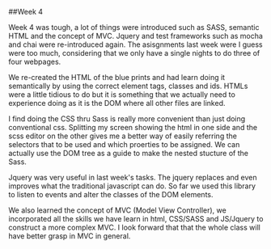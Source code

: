 

##Week 4

Week 4 was tough, a lot of things were introduced such as SASS, semantic HTML and the concept of MVC. Jquery and test frameworks such as mocha and chai were re-introduced again. The asisgnments last week were I guess were too much, considering that we only have a single nights to do three of four webpages. 

We re-created the HTML of the blue prints and had learn doing it semantically by using the correct element tags, classes and ids. HTMLs were a little tidious to do but it is something that we actually need to experience doing as it is the DOM where all other files are linked.

I find doing the CSS thru Sass is really more convenient than just doing conventional css. Splitting my screen showing the html in one side and the scss editor on the other gives me a better way of easily referring the selectors that to be used and which proerties to be assigned. We can actually use the DOM tree as a guide to make the nested  stucture of the Sass.

Jquery was very useful in last week's tasks. The jquery replaces and even improves what the traditional javascript can do. So far we used this library to listen to events and alter the classes of the DOM elements.

We also learned the concept of MVC (Model View Controller), we incorporated all the skills we have learn in html, CSS/SASS and JS/Jquery to construct a more complex MVC.  I look forward that that the whole class will have better grasp in MVC in general.
